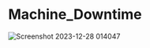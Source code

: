 # Machine_Downtime
![Screenshot 2023-12-28 014047](https://github.com/BandaruCharan/Machine_Downtime/assets/128372080/c2d07861-c2ed-453f-baca-3241c6f5ff19)

